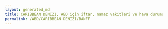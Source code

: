 ```yaml
---
layout: generated_md
title: CARIBBEAN DENIZI, ABD için iftar, namaz vakitleri ve hava durumu - ilçe/eyalet seç
permalink: /ABD/CARIBBEAN DENIZI/BANFF
---
```


<script type="text/javascript">
  var country = ABD;
  var city = CARIBBEAN DENIZI;
  var state = BANFF;
  var lat = 72;
  var lon = 21;
</script>
